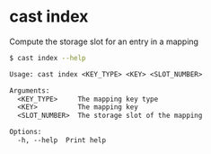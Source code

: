 # cast index

Compute the storage slot for an entry in a mapping

```bash
$ cast index --help
```

```txt
Usage: cast index <KEY_TYPE> <KEY> <SLOT_NUMBER>

Arguments:
  <KEY_TYPE>     The mapping key type
  <KEY>          The mapping key
  <SLOT_NUMBER>  The storage slot of the mapping

Options:
  -h, --help  Print help
```